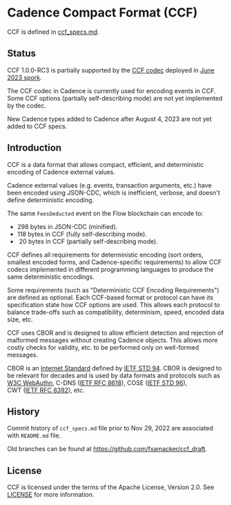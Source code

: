 
# Cadence Compact Format (CCF)

CCF is defined in [ccf_specs.md](ccf_specs.md).

## Status

CCF 1.0.0-RC3 is partially supported by the [CCF codec](https://github.com/onflow/cadence/tree/master/encoding/ccf) deployed in [June 2023 spork](https://developers.flow.com/concepts/nodes/node-operation/upcoming-sporks).

The CCF codec in Cadence is currently used for encoding events in CCF.  Some CCF options (partially self-describing mode) are not yet implemented by the codec.

New Cadence types added to Cadence after August 4, 2023 are not yet added to CCF specs.

## Introduction

CCF is a data format that allows compact, efficient, and deterministic encoding of Cadence external values.

Cadence external values (e.g. events, transaction arguments, etc.) have been encoded using JSON-CDC, which is inefficient, verbose, and doesn't define deterministic encoding.

The same `FeesDeducted` event on the Flow blockchain can encode to:
- 298 bytes in JSON-CDC (minified).
- 118 bytes in CCF (fully self-describing mode).
- &nbsp;20 bytes in CCF (partially self-describing mode).

CCF defines all requirements for deterministic encoding (sort orders, smallest encoded forms, and Cadence-specific requirements) to allow CCF codecs implemented in different programming languages to produce the same deterministic encodings.

Some requirements (such as "Deterministic CCF Encoding Requirements") are defined as optional. Each CCF-based format or protocol can have its specification state how CCF options are used. This allows each protocol to balance trade-offs such as compatibility, determinism, speed, encoded data size, etc.

CCF uses CBOR and is designed to allow efficient detection and rejection of malformed messages without creating Cadence objects. This allows more costly checks for validity, etc. to be performed only on well-formed messages.

CBOR is an [Internet Standard](https://www.ietf.org/rfc/std-index.txt) defined by [IETF&nbsp;STD&nbsp;94](https://www.rfc-editor.org/info/std94). CBOR is designed to be relevant for decades and is used by data formats and protocols such as [W3C&nbsp;WebAuthn](https://www.w3.org/TR/webauthn-2/), C-DNS&nbsp;([IETF&nbsp;RFC&nbsp;8618](https://www.rfc-editor.org/rfc/rfc8618.html)), COSE&nbsp;([IETF&nbsp;STD&nbsp;96](https://www.rfc-editor.org/info/std96)), CWT&nbsp;([IETF&nbsp;RFC&nbsp;8392](https://www.rfc-editor.org/info/rfc8392)), etc.

## History

Commit history of `ccf_specs.md` file prior to Nov 29, 2022 are associated with `README.md` file.

Old branches can be found at https://github.com/fxamacker/ccf_draft.

## License

CCF is licensed under the terms of the Apache License, Version 2.0. See [LICENSE](LICENSE) for more information.

